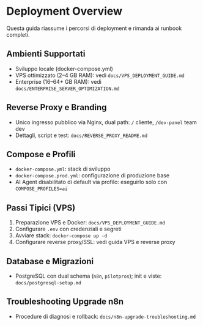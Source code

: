 # Deployment Overview

Questa guida riassume i percorsi di deployment e rimanda ai runbook completi.

## Ambienti Supportati
- Sviluppo locale (docker-compose.yml)
- VPS ottimizzato (2–4 GB RAM): vedi `docs/VPS_DEPLOYMENT_GUIDE.md`
- Enterprise (16–64+ GB RAM): vedi `docs/ENTERPRISE_SERVER_OPTIMIZATION.md`

## Reverse Proxy e Branding
- Unico ingresso pubblico via Nginx, dual path: `/` cliente, `/dev-panel` team dev
- Dettagli, script e test: `docs/REVERSE_PROXY_README.md`

## Compose e Profili
- `docker-compose.yml`: stack di sviluppo
- `docker-compose.prod.yml`: configurazione di produzione base
- AI Agent disabilitato di default via profilo: eseguirlo solo con `COMPOSE_PROFILES=ai`

## Passi Tipici (VPS)
1) Preparazione VPS e Docker: `docs/VPS_DEPLOYMENT_GUIDE.md`
2) Configurare `.env` con credenziali e segreti
3) Avviare stack: `docker-compose up -d`
4) Configurare reverse proxy/SSL: vedi guida VPS e reverse proxy

## Database e Migrazioni
- PostgreSQL con dual schema (`n8n`, `pilotpros`); init e viste: `docs/postgresql-setup.md`

## Troubleshooting Upgrade n8n
- Procedure di diagnosi e rollback: `docs/n8n-upgrade-troubleshooting.md`

